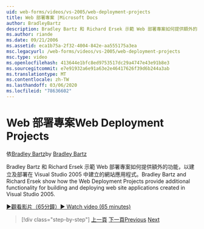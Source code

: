 ```yaml
---
uid: web-forms/videos/vs-2005/web-deployment-projects
title: Web 部署專案 |Microsoft Docs
author: BradleyBartz
description: Bradley Bartz 和 Richard Ersek 示範 Web 部署專案如何提供額外的功能來建立及部署網站應用程式建立 。
ms.author: riande
ms.date: 09/21/2006
ms.assetid: eca1b75a-2f32-4004-842e-aa555175a3ea
msc.legacyurl: /web-forms/videos/vs-2005/web-deployment-projects
msc.type: video
ms.openlocfilehash: 413644e1bfc8ed9753517dc29a4747e43e91b8e3
ms.sourcegitcommit: e7e91932a6e91a63e2e46417626f39d6b244a3ab
ms.translationtype: MT
ms.contentlocale: zh-TW
ms.lasthandoff: 03/06/2020
ms.locfileid: "78636602"
---
```

# <a name="web-deployment-projects"></a><span data-ttu-id="e565b-103">Web 部署專案</span><span class="sxs-lookup"><span data-stu-id="e565b-103">Web Deployment Projects</span></span>

<span data-ttu-id="e565b-104">依[Bradley Bartz](https://github.com/BradleyBartz)</span><span class="sxs-lookup"><span data-stu-id="e565b-104">by [Bradley Bartz](https://github.com/BradleyBartz)</span></span>

<span data-ttu-id="e565b-105">Bradley Bartz 和 Richard Ersek 示範 Web 部署專案如何提供額外的功能，以建立及部署在 Visual Studio 2005 中建立的網站應用程式。</span><span class="sxs-lookup"><span data-stu-id="e565b-105">Bradley Bartz and Richard Ersek show how the Web Deployment Projects provide additional functionality for building and deploying web site applications created in Visual Studio 2005.</span></span>

[<span data-ttu-id="e565b-106">&#9654;觀看影片（65分鐘）</span><span class="sxs-lookup"><span data-stu-id="e565b-106">&#9654; Watch video (65 minutes)</span></span>](https://channel9.msdn.com/Blogs/ASP-NET-Site-Videos/web-deployment-projects)

> [!div class="step-by-step"]
> <span data-ttu-id="e565b-107">[上一頁](how-do-i-enable-code-coverage-and-profiling-in-production-applications.md)
> [下一頁](web-application-projects-web-deployment-projects.md)</span><span class="sxs-lookup"><span data-stu-id="e565b-107">[Previous](how-do-i-enable-code-coverage-and-profiling-in-production-applications.md)
[Next](web-application-projects-web-deployment-projects.md)</span></span>
